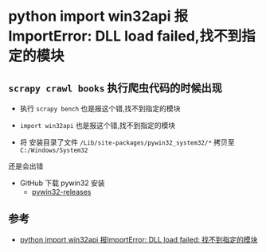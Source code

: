 # python import win32api 报ImportError: DLL load failed,找不到指定的模块

##  `scrapy crawl books` 执行爬虫代码的时候出现 

- 执行 `scrapy bench` 也是报这个错,找不到指定的模块
- `import win32api`  也是报这个错,找不到指定的模块


- 将 安装目录了文件 `/Lib/site-packages/pywin32_system32/*` 拷贝至 `C:/Windows/System32`

还是会出错

- GitHub 下载 pywin32 安装
  - [pywin32-releases](https://github.com/mhammond/pywin32/releases)


## 参考
- [python import win32api 报ImportError: DLL load failed: 找不到指定的模块](https://blog.csdn.net/yl20175514/article/details/82981087)
